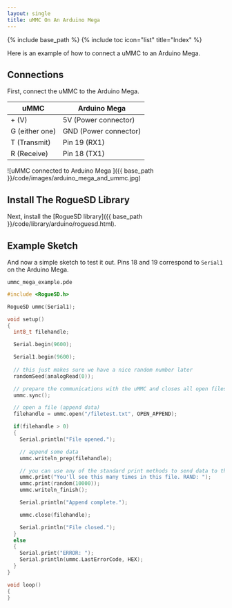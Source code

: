```yaml
---
layout: single
title: uMMC On An Arduino Mega
---
```

{% include base_path %}
{% include toc icon="list" title="Index" %}

Here is an example of how to connect a uMMC to an Arduino Mega.

## Connections

First, connect the uMMC to the Arduino Mega.

|  uMMC          |  Arduino Mega  |
|----------------|----------------|
|+ (V)           |5V (Power connector)  |
|G (either one)  |GND (Power connector)  |
|T (Transmit)    |Pin 19 (RX1)  |
|R (Receive)     |Pin 18 (TX1)  |

![uMMC connected to Arduino Mega  ]({{ base_path }}/code/images/arduino_mega_and_ummc.jpg)

## Install The RogueSD Library

Next, install the [RogueSD library]({{ base_path }}/code/library/arduino/roguesd.html).

## Example Sketch

And now a simple sketch to test it out.  Pins 18 and 19 correspond to `Serial1` on the Arduino Mega.

`ummc_mega_example.pde`

```cpp
#include <RogueSD.h>

RogueSD ummc(Serial1);

void setup()
{
  int8_t filehandle;

  Serial.begin(9600);

  Serial1.begin(9600);
  
  // this just makes sure we have a nice random number later
  randomSeed(analogRead(0));

  // prepare the communications with the uMMC and closes all open files (if any)
  ummc.sync();

  // open a file (append data)
  filehandle = ummc.open("/filetest.txt", OPEN_APPEND);

  if(filehandle > 0)
  {
    Serial.println("File opened.");

    // append some data
    ummc.writeln_prep(filehandle);

    // you can use any of the standard print methods to send data to the file.
    ummc.print("You'll see this many times in this file. RAND: ");
    ummc.print(random(10000));
    ummc.writeln_finish();

    Serial.println("Append complete.");

    ummc.close(filehandle);

    Serial.println("File closed.");
  }
  else
  {
    Serial.print("ERROR: ");
    Serial.println(ummc.LastErrorCode, HEX);
  }
}

void loop()
{
}
```

